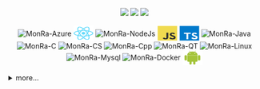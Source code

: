 <!--Hello
<h2><img src="https://emojis.slackmojis.com/emojis/images/1531849430/4246/blob-sunglasses.gif?1531849430" width="30"/> Hi 👋 , I'm MonRá! <img src="https://media.giphy.com/media/12oufCB0MyZ1Go/giphy.gif" width="50"></h2>
-->

<div>
  </p>
  <div align="center">
   <a href="https://www.facebook.com/ramon.chaib" target="_blank"><img src="https://img.shields.io/badge/-Facebook-%230077B5?style=for-the-badge&logo=facebook&logoColor=white" target="_blank"></a> 
  <a href="https://www.instagram.com/monrapps/" target="_blank"><img src="https://img.shields.io/badge/-Instagram-%23E4405F?style=for-the-badge&logo=instagram&logoColor=white" target="_blank"></a>
  <a href="https://www.linkedin.com/in/ramon-chaib-27007635/" target="_blank"><img src="https://img.shields.io/badge/-LinkedIn-%230077B5?style=for-the-badge&logo=linkedin&logoColor=white" target="_blank"></a>   
</div>
  
 <div style="display: inline_block" align="center"><br>
  <img align="center" alt="MonRa-Azure" height="30" width="40" src="https://cdn.jsdelivr.net/gh/devicons/devicon/icons/azure/azure-original.svg">
  <img align="center" alt="MonRa-React" height="30" width="40" src="https://raw.githubusercontent.com/devicons/devicon/master/icons/react/react-original.svg">
  <img align="center" alt="MonRa-NodeJs" height="30" width="40" src="https://cdn.jsdelivr.net/gh/devicons/devicon/icons/nodejs/nodejs-original.svg">
  <img align="center" alt="MonRa-Js" height="30" width="40" src="https://raw.githubusercontent.com/devicons/devicon/master/icons/javascript/javascript-original.svg">     <img align="center" alt="MonRa-Ts" height="30" width="40" src="https://raw.githubusercontent.com/devicons/devicon/master/icons/typescript/typescript-original.svg">
  <img align="center" alt="MonRa-Java" height="30" width="40" src="https://cdn.jsdelivr.net/gh/devicons/devicon/icons/java/java-original.svg">
  <img align="center" alt="MonRa-C" height="30" width="40" src="https://cdn.jsdelivr.net/gh/devicons/devicon/icons/c/c-original.svg">
  <img align="center" alt="MonRa-CS" height="30" width="40" src="https://cdn.jsdelivr.net/gh/devicons/devicon/icons/csharp/csharp-original.svg">
  <img align="center" alt="MonRa-Cpp" height="30" width="40" src="https://cdn.jsdelivr.net/gh/devicons/devicon/icons/cplusplus/cplusplus-original.svg">
  <img align="center" alt="MonRa-QT" height="30" width="40" src="https://cdn.jsdelivr.net/gh/devicons/devicon/icons/qt/qt-original.svg">
  <img align="center" alt="MonRa-Linux" height="30" width="40" src="https://cdn.jsdelivr.net/gh/devicons/devicon/icons/linux/linux-original.svg">
  <img align="center" alt="MonRa-Mysql" height="30" width="40" src="https://cdn.jsdelivr.net/gh/devicons/devicon/icons/mysql/mysql-original.svg">
  <img align="center" alt="MonRa-Docker" height="30" width="40" src="https://cdn.jsdelivr.net/gh/devicons/devicon/icons/docker/docker-original.svg">  
  <img align="center" alt="MonRa-Android" height="30" width="40" src="https://github.com/devicons/devicon/blob/master/icons/android/android-original.svg">
  
</div>
</a>

</br>
<!--
[![github activity graph](https://activity-graph.herokuapp.com/graph?username=monrapps&theme=chartreuse-dark)](https://github.com/monrapps/)
-->
<div>
<details>
      <summary>more...</summary>
      
<!--
### <img src="https://media.giphy.com/media/VgCDAzcKvsR6OM0uWg/giphy.gif" width="50"> A little more about me...  

```javascript
const monra = {
    pronouns: "He" | "Him",
    code: ["any"],
    askMeAbout: ["any"],
    technologies: {
        backEnd: {
            js: ["any"],
        },
        mobileApp: {
            native: ["Android Development"]
        },
        devOps: ["AWS", "Docker🐳", "Route53", "Nginx"],
        databases: ["mongo", "MySql", "sqlite"],
        misc: ["Firebase", "Socket.IO", "selenium", "open-cv", "php", "SuiteApp"]
    },
    architecture: ["Serverless Architecture", "Progressive web applications", "Single page applications"],
    currentFocus: "Building Robots to ease opertations",
    funFact: "There are two ways to write error-free programs; only the third one works"
};
```
-->

---
<!--START_SECTION:waka-->
![Code Time](http://img.shields.io/badge/Code%20Time-604%20hrs%2049%20mins-blue)

![Profile Views](http://img.shields.io/badge/Profile%20Views-0-blue)

![Lines of code](https://img.shields.io/badge/From%20Hello%20World%20I%27ve%20Written-3.0%20million%20lines%20of%20code-blue)

**🐱 My GitHub Data** 

> 📦 38.0 kB Used in GitHub's Storage 
 > 
> 🏆 1,535 Contributions in the Year 2024
 > 
> 🚫 Not Opted to Hire
 > 
> 📜 24 Public Repositories 
 > 
> 🔑 18 Private Repositories 
 > 
**I'm an Early 🐤** 

```text
🌞 Morning                7955 commits        █████████░░░░░░░░░░░░░░░░   35.39 % 
🌆 Daytime                10373 commits       ████████████░░░░░░░░░░░░░   46.14 % 
🌃 Evening                3430 commits        ████░░░░░░░░░░░░░░░░░░░░░   15.26 % 
🌙 Night                  723 commits         █░░░░░░░░░░░░░░░░░░░░░░░░   03.22 % 
```
📅 **I'm Most Productive on Thursday** 

```text
Monday                   4135 commits        █████░░░░░░░░░░░░░░░░░░░░   18.39 % 
Tuesday                  4196 commits        █████░░░░░░░░░░░░░░░░░░░░   18.66 % 
Wednesday                4289 commits        █████░░░░░░░░░░░░░░░░░░░░   19.08 % 
Thursday                 4833 commits        █████░░░░░░░░░░░░░░░░░░░░   21.50 % 
Friday                   3075 commits        ███░░░░░░░░░░░░░░░░░░░░░░   13.68 % 
Saturday                 1175 commits        █░░░░░░░░░░░░░░░░░░░░░░░░   05.23 % 
Sunday                   778 commits         █░░░░░░░░░░░░░░░░░░░░░░░░   03.46 % 
```


📊 **This Week I Spent My Time On** 

```text
🕑︎ Time Zone: America/Sao_Paulo

💬 Programming Languages: 
TypeScript               8 hrs 49 mins       ██████████████████░░░░░░░   71.15 % 
Markdown                 1 hr 8 mins         ██░░░░░░░░░░░░░░░░░░░░░░░   09.27 % 
Bash                     1 hr 2 mins         ██░░░░░░░░░░░░░░░░░░░░░░░   08.36 % 
YAML                     27 mins             █░░░░░░░░░░░░░░░░░░░░░░░░   03.74 % 
Other                    24 mins             █░░░░░░░░░░░░░░░░░░░░░░░░   03.25 % 

🔥 Editors: 
VS Code                  12 hrs 23 mins      █████████████████████████   100.00 % 

🐱‍💻 Projects: 
wlm-backend              9 hrs 46 mins       ████████████████████░░░░░   78.79 % 
Markdown                 1 hr 8 mins         ██░░░░░░░░░░░░░░░░░░░░░░░   09.27 % 
wlm-infra                58 mins             ██░░░░░░░░░░░░░░░░░░░░░░░   07.84 % 
dbdump                   29 mins             █░░░░░░░░░░░░░░░░░░░░░░░░   04.03 % 
Unknown Project          0 secs              ░░░░░░░░░░░░░░░░░░░░░░░░░   00.07 % 

💻 Operating System: 
Linux                    11 hrs 14 mins      ███████████████████████░░   90.65 % 
Windows                  1 hr 9 mins         ██░░░░░░░░░░░░░░░░░░░░░░░   09.35 % 
```

**I Mostly Code in C++** 

```text
C++                      8 repos             ████░░░░░░░░░░░░░░░░░░░░░   16.33 % 
C                        8 repos             ████░░░░░░░░░░░░░░░░░░░░░   16.33 % 
HTML                     4 repos             ██░░░░░░░░░░░░░░░░░░░░░░░   08.16 % 
TypeScript               4 repos             ██░░░░░░░░░░░░░░░░░░░░░░░   08.16 % 
MQL5                     2 repos             █░░░░░░░░░░░░░░░░░░░░░░░░   04.08 % 
```



**Timeline**

![Lines of Code chart](https://raw.githubusercontent.com/monrapps/monrapps/master/assets/bar_graph.png)


 Last Updated on 01/07/2024 13:05:45 UTC
<!--END_SECTION:waka-->
